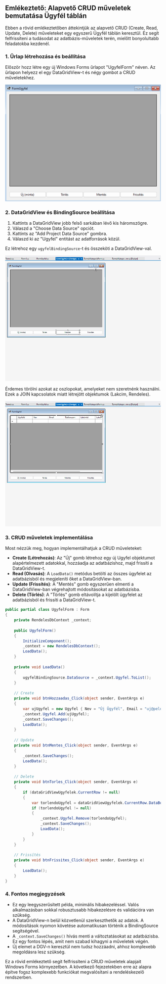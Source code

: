 ## Emlékeztető: Alapvető CRUD műveletek bemutatása Ügyfél táblán

Ebben a rövid emlékeztetőben áttekintjük az alapvető CRUD (Create, Read, Update, Delete) műveleteket egy egyszerű Ügyfél táblán keresztül. Ez segít felfrissíteni a tudásodat az adatbázis-műveletek terén, mielőtt bonyolultabb feladatokba kezdenél.

### 1. Űrlap létrehozása és beállítása

Először hozz létre egy új Windows Forms űrlapot "UgyfelForm" néven. Az űrlapon helyezz el egy DataGridView-t és négy gombot a CRUD műveletekhez.

![Kezdeti UI](./02-img/image.png)

### 2. DataGridView és BindingSource beállítása

1. Kattints a DataGridView jobb felső sarkában lévő kis háromszögre.
2. Válaszd a "Choose Data Source" opciót.
3. Kattints az "Add Project Data Source" gombra.
4. Válaszd ki az "Ugyfel" entitást az adatforrások közül.

Ez létrehoz egy `ugyfelBindingSource`-t és összeköti a DataGridView-val.

![DataSource beállítása](./02-img/DataGridView-datasource.gif)

Érdemes törölni azokat az oszlopokat, amelyeket nem szeretnénk használni. Ezek a JOIN kapcsolatok miatt létrejött objektumok (Lakcim, Rendeles).

![Edit columns](./02-img/edit-columns.gif)

### 3. CRUD műveletek implementálása

Most nézzük meg, hogyan implementálhatjuk a CRUD műveleteket:

- **Create (Létrehozás)**: Az "Új" gomb létrehoz egy új Ugyfel objektumot alapértelmezett adatokkal, hozzáadja az adatbázishoz, majd frissíti a DataGridView-t.
- **Read (Olvasás)**: A `LoadData()` metódus betölti az összes ügyfelet az adatbázisból és megjeleníti őket a DataGridView-ban.
- **Update (Frissítés)**: A "Mentés" gomb egyszerűen elmenti a DataGridView-ban végrehajtott módosításokat az adatbázisba.
- **Delete (Törlés)**: A "Törlés" gomb eltávolítja a kijelölt ügyfelet az adatbázisból és frissíti a DataGridView-t.

```csharp
public partial class UgyfelForm : Form
{
    private RendelesDbContext _context;

    public UgyfelForm()
    {
        InitializeComponent();
        _context = new RendelesDbContext();
        LoadData();
    }

    private void LoadData()
    {
        ugyfelBindingSource.DataSource = _context.Ugyfel.ToList();
    }

    // Create
    private void btnHozzaadas_Click(object sender, EventArgs e)
    {
        var ujUgyfel = new Ugyfel { Nev = "Új Ügyfél", Email = "uj@pelda.com" };
        _context.Ugyfel.Add(ujUgyfel);
        _context.SaveChanges();
        LoadData();
    }

    // Update
    private void btnMentes_Click(object sender, EventArgs e)
    {
        _context.SaveChanges();
        LoadData();
    }

    // Delete
    private void btnTorles_Click(object sender, EventArgs e)
    {
        if (dataGridViewUgyfelek.CurrentRow != null)
        {
            var torlendoUgyfel = dataGridViewUgyfelek.CurrentRow.DataBoundItem as Ugyfel;
            if (torlendoUgyfel != null)
            {
                _context.Ugyfel.Remove(torlendoUgyfel);
                _context.SaveChanges();
                LoadData();
            }
        }
    }

    // Frissítés
    private void btnFrissites_Click(object sender, EventArgs e)
    {
        LoadData();
    }
}
```

### 4. Fontos megjegyzések

- Ez egy leegyszerűsített példa, minimális hibakezeléssel. Valós alkalmazásban sokkal robusztusabb hibakezelésre és validációra van szükség.
- A DataGridView-n belül közvetlenül szerkeszthetők az adatok. A módosítások nyomon követése automatikusan történik a BindingSource segítségével.
- A `_context.SaveChanges()` hívás menti a változtatásokat az adatbázisba. Ez egy fontos lépés, amit nem szabad kihagyni a műveletek végén.
- Új elemet a DGV-n keresztül nem tudsz hozzáadni, ahhoz komplexebb megoldásra lesz szükség.

Ez a rövid emlékeztető segít felfrissíteni a CRUD műveletek alapjait Windows Forms környezetben. A következő fejezetekben erre az alapra építve fogsz komplexebb funkciókat megvalósítani a rendeléskezelő rendszerben.